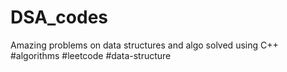 # DSA_codes
Amazing problems on data structures and algo solved using C++ 
#algorithms #leetcode #data-structure
